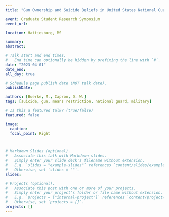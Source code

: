 ```yaml
---
title: "Gun Ownership and Suicide Beliefs in United States National Guard Members"

event: Graduate Student Research Symposium
event_url: 

location: Hattiesburg, MS

summary: 
abstract: 

# Talk start and end times.
#   End time can optionally be hidden by prefixing the line with `#`.
date: "2023-04-01"
date_end: 
all_day: true

# Schedule page publish date (NOT talk date).
publishDate: 

authors: [Buerke, M., Capron, D. W.]
tags: [suicide, gun, means restriction, national guard, military]

# Is this a featured talk? (true/false)
featured: false

image:
  caption: 
  focal_point: Right



# Markdown Slides (optional).
#   Associate this talk with Markdown slides.
#   Simply enter your slide deck's filename without extension.
#   E.g. `slides = "example-slides"` references `content/slides/example-slides.md`.
#   Otherwise, set `slides = ""`.
slides: 

# Projects (optional).
#   Associate this post with one or more of your projects.
#   Simply enter your project's folder or file name without extension.
#   E.g. `projects = ["internal-project"]` references `content/project/deep-learning/index.md`.
#   Otherwise, set `projects = []`.
projects: []
---
```



